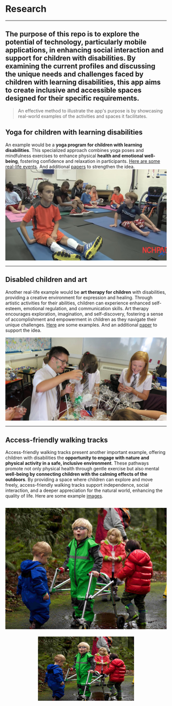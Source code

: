 # Research  
---
The purpose of this repo is to explore the potential of technology, particularly mobile applications, in enhancing social interaction and support for children with disabilities. By examining the current profiles and discussing the unique needs and challenges faced by children with learning disabilities, this app aims to create inclusive and accessible spaces designed for their specific requirements.
---
> An effective method to illustrate the app's purpose is by showcasing real-world examples of the activities and spaces it facilitates.

## Yoga for children with learning disabilities

An example would be a **yoga program for children with learning disabilities**. This specialized approach combines yoga poses and mindfulness exercises to enhance physical **health and emotional well-being**, fostering confidence and relaxation in participants. [Here are some real-life events](https://github.com/solution-sprint-cobra/research/tree/main/images/yoga). And additional [papers](https://www.ncbi.nlm.nih.gov/pmc/articles/PMC6165980/) to strengthen the idea.
![Yoga for children with disabled ](https://github.com/solution-sprint-cobra/research/blob/main/images/yoga/yoga2.jpg)

---

## Disabled children and art

Another real-life example would be **art therapy for children** with disabilities, providing a creative environment for expression and healing. Through artistic activities for their abilities, children can experience enhanced self-esteem, emotional regulation, and communication skills. Art therapy encourages exploration, imagination, and self-discovery, fostering a sense of accomplishment and empowerment in children as they navigate their unique challenges. [Here](https://github.com/solution-sprint-cobra/research/tree/main/images/art) are some examples. And an additional [paper](https://www.tandfonline.com/doi/abs/10.1080/07421656.1993.10759018) to support the idea.

![Art for children with disablities](https://github.com/solution-sprint-cobra/research/blob/main/images/art/art2.jpg)

---
## Access-friendly walking tracks

Access-friendly walking tracks present another important example, offering children with disabilities the **opportunity to engage with nature and physical activity in a safe, inclusive environment**. These pathways promote not only physical health through gentle exercise but also mental **well-being by connecting children with the calming effects of the outdoors**. By providing a space where children can explore and move freely, access-friendly walking tracks support independence, social interaction, and a deeper appreciation for the natural world, enhancing the quality of life. Here are some example [images](https://github.com/solution-sprint-cobra/research/tree/main/images/outdoor-track/).

![Access-friendly tracks](https://github.com/solution-sprint-cobra/research/blob/main/images/outdoor-track/track2.jpg)
---
<div style="margin: 0 auto; width: fit-content; display: flex; justify-content: center;">
  <img src="https://github.com/solution-sprint-cobra/research/blob/main/images/outdoor-track/track2.jpg" alt="image text" style="width:300px;height:200px;">
</div>

